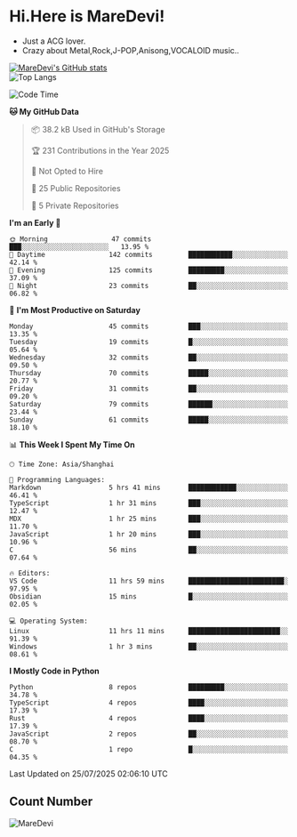 # Hi.Here is MareDevi!

- Just a ACG lover.
- Crazy about Metal,Rock,J-POP,Anisong,VOCALOID music..

[![MareDevi's GitHub stats](https://github-readme-stats.vercel.app/api?username=MareDevi&show_icons=true&theme=algolia)](https://github.com/anuraghazra/github-readme-stats)  
![Top Langs](https://github-readme-stats.vercel.app/api/top-langs/?username=MareDevi&layout=compact&theme=algolia)

<!--START_SECTION:waka-->
![Code Time](http://img.shields.io/badge/Code%20Time-283%20hrs%209%20mins-blue)

**🐱 My GitHub Data** 

> 📦 38.2 kB Used in GitHub's Storage 
 > 
> 🏆 231 Contributions in the Year 2025
 > 
> 🚫 Not Opted to Hire
 > 
> 📜 25 Public Repositories 
 > 
> 🔑 5 Private Repositories 
 > 
**I'm an Early 🐤** 

```text
🌞 Morning                47 commits          ███░░░░░░░░░░░░░░░░░░░░░░   13.95 % 
🌆 Daytime                142 commits         ███████████░░░░░░░░░░░░░░   42.14 % 
🌃 Evening                125 commits         █████████░░░░░░░░░░░░░░░░   37.09 % 
🌙 Night                  23 commits          ██░░░░░░░░░░░░░░░░░░░░░░░   06.82 % 
```
📅 **I'm Most Productive on Saturday** 

```text
Monday                   45 commits          ███░░░░░░░░░░░░░░░░░░░░░░   13.35 % 
Tuesday                  19 commits          █░░░░░░░░░░░░░░░░░░░░░░░░   05.64 % 
Wednesday                32 commits          ██░░░░░░░░░░░░░░░░░░░░░░░   09.50 % 
Thursday                 70 commits          █████░░░░░░░░░░░░░░░░░░░░   20.77 % 
Friday                   31 commits          ██░░░░░░░░░░░░░░░░░░░░░░░   09.20 % 
Saturday                 79 commits          ██████░░░░░░░░░░░░░░░░░░░   23.44 % 
Sunday                   61 commits          █████░░░░░░░░░░░░░░░░░░░░   18.10 % 
```


📊 **This Week I Spent My Time On** 

```text
🕑︎ Time Zone: Asia/Shanghai

💬 Programming Languages: 
Markdown                 5 hrs 41 mins       ████████████░░░░░░░░░░░░░   46.41 % 
TypeScript               1 hr 31 mins        ███░░░░░░░░░░░░░░░░░░░░░░   12.47 % 
MDX                      1 hr 25 mins        ███░░░░░░░░░░░░░░░░░░░░░░   11.70 % 
JavaScript               1 hr 20 mins        ███░░░░░░░░░░░░░░░░░░░░░░   10.96 % 
C                        56 mins             ██░░░░░░░░░░░░░░░░░░░░░░░   07.64 % 

🔥 Editors: 
VS Code                  11 hrs 59 mins      ████████████████████████░   97.95 % 
Obsidian                 15 mins             █░░░░░░░░░░░░░░░░░░░░░░░░   02.05 % 

💻 Operating System: 
Linux                    11 hrs 11 mins      ███████████████████████░░   91.39 % 
Windows                  1 hr 3 mins         ██░░░░░░░░░░░░░░░░░░░░░░░   08.61 % 
```

**I Mostly Code in Python** 

```text
Python                   8 repos             █████████░░░░░░░░░░░░░░░░   34.78 % 
TypeScript               4 repos             ████░░░░░░░░░░░░░░░░░░░░░   17.39 % 
Rust                     4 repos             ████░░░░░░░░░░░░░░░░░░░░░   17.39 % 
JavaScript               2 repos             ██░░░░░░░░░░░░░░░░░░░░░░░   08.70 % 
C                        1 repo              █░░░░░░░░░░░░░░░░░░░░░░░░   04.35 % 
```




 Last Updated on 25/07/2025 02:06:10 UTC
<!--END_SECTION:waka-->

## Count Number
![MareDevi](https://count.getloli.com/get/@maredevi?theme=moebooru-h)  

<!---
MareDevi/MareDevi is a ✨ special ✨ repository because its `README.md` (this file) appears on your GitHub profile.
You can click the Preview link to take a look at your changes.
--->
